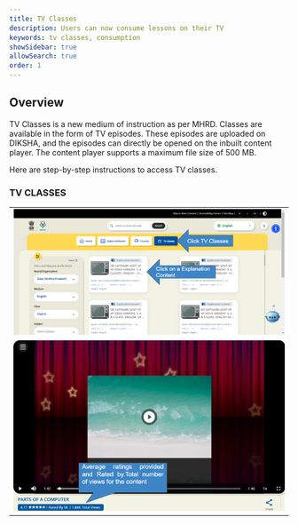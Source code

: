 ```yaml
---
title: TV Classes
description: Users can now consume lessons on their TV
keywords: tv classes, consumption
showSidebar: true
allowSearch: true
order: 1
---
```


## Overview

TV Classes is a new medium of instruction as per MHRD. Classes are available in the form of TV episodes. These episodes are uploaded on DIKSHA, and the episodes can directly be opened on the inbuilt content player. The content player supports a maximum file size of 500 MB. 

Here are step-by-step instructions to access TV classes.

### TV CLASSES

<table>
  <tr>
    <td>
      <img src="../images/tvclasses/tvclasses1.png">
    </td> 
  </tr>
  <tr>
    <td>
      <img src="../images/tvclasses/TVepi1.png">
    </td>
  </tr>
</table>

